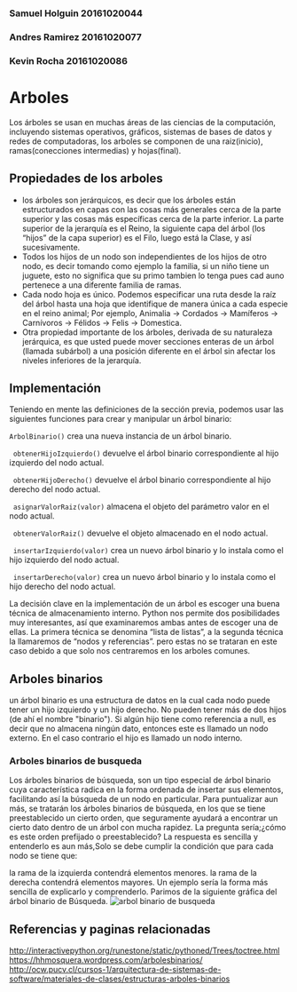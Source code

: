 
### Samuel Holguin 20161020044
### Andres Ramirez 20161020077
### Kevin Rocha 20161020086
# Arboles
Los árboles se usan en muchas áreas de las ciencias de la computación, incluyendo sistemas operativos, gráficos, sistemas de bases de datos y redes de computadoras, los arboles se componen de una raiz(inicio), ramas(conecciones intermedias) y hojas(final). 
## Propiedades de los arboles
* los árboles son jerárquicos, es decir que los árboles están estructurados en capas con las cosas más generales cerca de la parte superior y las cosas más específicas cerca de la parte inferior. La parte superior de la jerarquía es el Reino, la siguiente capa del árbol (los “hijos” de la capa superior) es el Filo, luego está la Clase, y así sucesivamente.
* Todos los hijos de un nodo son independientes de los hijos de otro nodo, es decir tomando como ejemplo la familia, si un niño tiene un juguete, esto no significa que su primo tambien lo tenga pues cad auno pertenece a una diferente familia de ramas.
* Cada nodo hoja es único. Podemos especificar una ruta desde la raíz del árbol hasta una hoja que identifique de manera única a cada especie en el reino animal; Por ejemplo, Animalia → Cordados → Mamíferos → Carnívoros → Félidos → Felis → Domestica.
* Otra propiedad importante de los árboles, derivada de su naturaleza jerárquica, es que usted puede mover secciones enteras de un árbol (llamada subárbol) a una posición diferente en el árbol sin afectar los niveles inferiores de la jerarquía.
## Implementación
Teniendo en mente las definiciones de la sección previa, podemos usar las siguientes funciones para crear y manipular un árbol binario:

`ArbolBinario()` crea una nueva instancia de un árbol binario.

`` obtenerHijoIzquierdo()`` devuelve el árbol binario correspondiente al hijo izquierdo del nodo actual.

` obtenerHijoDerecho()` devuelve el árbol binario correspondiente al hijo derecho del nodo actual.

`` asignarValorRaiz(valor)`` almacena el objeto del parámetro valor en el nodo actual.

`` obtenerValorRaiz()`` devuelve el objeto almacenado en el nodo actual.

`` insertarIzquierdo(valor)`` crea un nuevo árbol binario y lo instala como el hijo izquierdo del nodo actual.

`` insertarDerecho(valor)`` crea un nuevo árbol binario y lo instala como el hijo derecho del nodo actual.

La decisión clave en la implementación de un árbol es escoger una buena técnica de almacenamiento interno. Python nos permite dos posibilidades muy interesantes, así que examinaremos ambas antes de escoger una de ellas. La primera técnica se denomina “lista de listas”, a la segunda técnica la llamaremos de “nodos y referencias”. pero estas no se trataran en este caso debido a que solo nos centraremos en los arboles comunes.
## Arboles binarios 
un árbol binario es una estructura de datos en la cual cada nodo puede tener un hijo izquierdo y un hijo derecho. No pueden tener más de dos hijos (de ahí el nombre "binario"). Si algún hijo tiene como referencia a null, es decir que no almacena ningún dato, entonces este es llamado un nodo externo. En el caso contrario el hijo es llamado un nodo interno. 
### Arboles binarios de busqueda
Los árboles binarios de búsqueda, son un tipo especial de árbol binario cuya característica radica en la forma ordenada de insertar sus elementos, facilitando así la búsqueda de un nodo en particular. Para puntualizar aun más, se tratarán los árboles binarios de búsqueda, en los que se tiene preestablecido un cierto orden, que seguramente ayudará a encontrar un cierto dato dentro de un árbol con mucha rapidez.
La pregunta sería;¿cómo es este orden prefijado o preestablecido?  La respuesta es sencilla y entenderlo es aun más,Solo se debe cumplir la condición que para cada nodo se tiene que:

la rama de la izquierda contendrá elementos menores.
la rama de la derecha contendrá elementos mayores.
Un ejemplo sería la forma más sencilla de explicarlo y comprenderlo.  Parimos de la siguiente gráfica del árbol binario de Búsqueda.
![arbol binario de busqueda](https://hhmosquera.files.wordpress.com/2014/05/arbolbinario.png)
## Referencias y paginas relacionadas
<http://interactivepython.org/runestone/static/pythoned/Trees/toctree.html>
<https://hhmosquera.wordpress.com/arbolesbinarios/>
<http://ocw.pucv.cl/cursos-1/arquitectura-de-sistemas-de-software/materiales-de-clases/estructuras-arboles-binarios>
